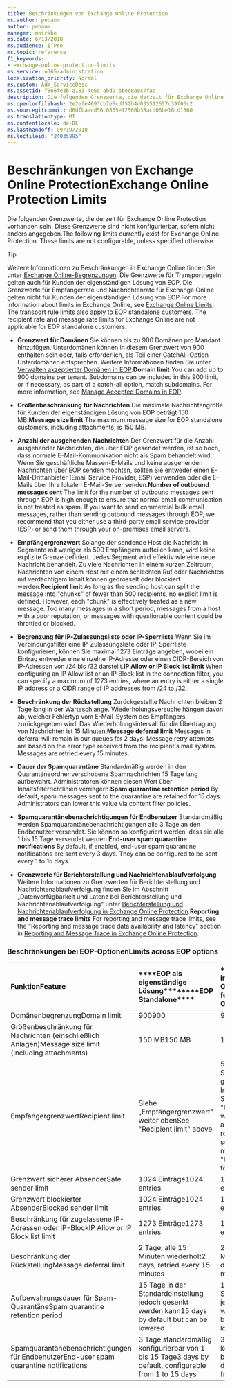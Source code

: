 ```yaml
---
title: Beschränkungen von Exchange Online Protection
ms.author: pebaum
author: pebaum
manager: mnirkhe
ms.date: 6/13/2018
ms.audience: ITPro
ms.topic: reference
f1_keywords:
- exchange-online-protection-limits
ms.service: o365-administration
localization_priority: Normal
ms.custom: Adm_ServiceDesc
ms.assetid: f866fe3b-a183-4e6d-abd9-bbec0a0c7fae
description: Die folgenden Grenzwerte, die derzeit für Exchange Online Protection vorhanden sein. Diese Grenzwerte sind nicht konfigurierbar, sofern nicht anders angegeben.
ms.openlocfilehash: 2e2efe4693cb7e5cdf52b4d035512657c39f03c2
ms.sourcegitcommit: d6dfbaacd56c0855e12500b38acd06be16cd1560
ms.translationtype: MT
ms.contentlocale: de-DE
ms.lasthandoff: 09/19/2018
ms.locfileid: "24035895"
---
```

# <a name="exchange-online-protection-limits"></a><span data-ttu-id="1d114-104">Beschränkungen von Exchange Online Protection</span><span class="sxs-lookup"><span data-stu-id="1d114-104">Exchange Online Protection Limits</span></span>

<span data-ttu-id="1d114-p102">Die folgenden Grenzwerte, die derzeit für Exchange Online Protection vorhanden sein. Diese Grenzwerte sind nicht konfigurierbar, sofern nicht anders angegeben.</span><span class="sxs-lookup"><span data-stu-id="1d114-p102">The following limits currently exist for Exchange Online Protection. These limits are not configurable, unless specified otherwise.</span></span> 
  
> [!TIP]
> <span data-ttu-id="1d114-p103">Weitere Informationen zu Beschränkungen in Exchange Online finden Sie unter [Exchange Online-Begrenzungen](../exchange-online-service-description/exchange-online-limits.md). Die Grenzwerte für Transportregeln gelten auch für Kunden der eigenständigen Lösung von EOP. Die Grenzwerte für Empfängerrate und Nachrichtenrate für Exchange Online gelten nicht für Kunden der eigenständigen Lösung von EOP.</span><span class="sxs-lookup"><span data-stu-id="1d114-p103">For more information about limits in Exchange Online, see [Exchange Online Limits](../exchange-online-service-description/exchange-online-limits.md). The transport rule limits also apply to EOP standalone customers. The recipient rate and message rate limits for Exchange Online are not applicable for EOP standalone customers.</span></span> 
  
- <span data-ttu-id="1d114-p104">**Grenzwert für Domänen** Sie können bis zu 900 Domänen pro Mandant hinzufügen. Unterdomänen können in diesem Grenzwert von 900 enthalten sein oder, falls erforderlich, als Teil einer CatchAll-Option Unterdomänen entsprechen. Weitere Informationen finden Sie unter [Verwalten akzeptierter Domänen in EOP](https://go.microsoft.com/fwlink/p/?LinkId=282239).</span><span class="sxs-lookup"><span data-stu-id="1d114-p104">**Domain limit** You can add up to 900 domains per tenant. Subdomains can be included in this 900 limit, or if necessary, as part of a catch-all option, match subdomains. For more information, see [Manage Accepted Domains in EOP](https://go.microsoft.com/fwlink/p/?LinkId=282239).</span></span>
    
- <span data-ttu-id="1d114-113">**Größenbeschränkung für Nachrichten** Die maximale Nachrichtengröße für Kunden der eigenständigen Lösung von EOP beträgt 150 MB.</span><span class="sxs-lookup"><span data-stu-id="1d114-113">**Message size limit** The maximum message size for EOP standalone customers, including attachments, is 150 MB.</span></span> 
    
- <span data-ttu-id="1d114-p105">**Anzahl der ausgehenden Nachrichten** Der Grenzwert für die Anzahl ausgehender Nachrichten, die über EOP gesendet werden, ist so hoch, dass normale E-Mail-Kommunikation nicht als Spam behandelt wird. Wenn Sie geschäftliche Massen-E-Mails und keine ausgehenden Nachrichten über EOP senden möchten, sollten Sie entweder einen E-Mail-Drittanbieter (Email Service Provider, ESP) verwenden oder die E-Mails über Ihre lokalen E-Mail-Server senden.</span><span class="sxs-lookup"><span data-stu-id="1d114-p105">**Number of outbound messages sent** The limit for the number of outbound messages sent through EOP is high enough to ensure that normal email communication is not treated as spam. If you want to send commercial bulk email messages, rather than sending outbound messages through EOP, we recommend that you either use a third-party email service provider (ESP) or send them through your on-premises email servers.</span></span> 
    
- <span data-ttu-id="1d114-p106">**Empfängergrenzwert** Solange der sendende Host die Nachricht in Segmente mit weniger als 500 Empfängern aufteilen kann, wird keine explizite Grenze definiert. Jedes Segment wird effektiv wie eine neue Nachricht behandelt. Zu viele Nachrichten in einem kurzen Zeitraum, Nachrichten von einem Host mit einem schlechten Ruf oder Nachrichten mit verdächtigem Inhalt können gedrosselt oder blockiert werden.</span><span class="sxs-lookup"><span data-stu-id="1d114-p106">**Recipient limit** As long as the sending host can split the message into "chunks" of fewer than 500 recipients, no explicit limit is defined. However, each "chunk" is effectively treated as a new message. Too many messages in a short period, messages from a host with a poor reputation, or messages with questionable content could be throttled or blocked.</span></span> 
    
- <span data-ttu-id="1d114-119">**Begrenzung für IP-Zulassungsliste oder IP-Sperrliste** Wenn Sie im Verbindungsfilter eine IP-Zulassungsliste oder IP-Sperrliste konfigurieren, können Sie maximal 1273 Einträge angeben, wobei ein Eintrag entweder eine einzelne IP-Adresse oder einen CIDR-Bereich von IP-Adressen von /24 bis /32 darstellt.</span><span class="sxs-lookup"><span data-stu-id="1d114-119">**IP Allow or IP Block list limit** When configuring an IP Allow list or an IP Block list in the connection filter, you can specify a maximum of 1273 entries, where an entry is either a single IP address or a CIDR range of IP addresses from /24 to /32.</span></span> 
    
- <span data-ttu-id="1d114-p107">**Beschränkung der Rückstellung** Zurückgestellte Nachrichten bleiben 2 Tage lang in der Warteschlange. Wiederholungsversuche hängen davon ab, welcher Fehlertyp vom E-Mail-System des Empfängers zurückgegeben wird. Das Wiederholungsintervall für die Übertragung von Nachrichten ist 15 Minuten.</span><span class="sxs-lookup"><span data-stu-id="1d114-p107">**Message deferral limit** Messages in deferral will remain in our queues for 2 days. Message retry attempts are based on the error type received from the recipient's mail system. Messages are retried every 15 minutes.</span></span> 
    
- <span data-ttu-id="1d114-p108">**Dauer der Spamquarantäne** Standardmäßig werden in den Quarantäneordner verschobene Spamnachrichten 15 Tage lang aufbewahrt. Administratoren können diesen Wert über Inhaltsfilterrichtlinien verringern.</span><span class="sxs-lookup"><span data-stu-id="1d114-p108">**Spam quarantine retention period** By default, spam messages sent to the quarantine are retained for 15 days. Administrators can lower this value via content filter policies.</span></span> 
    
- <span data-ttu-id="1d114-p109">**Spamquarantänebenachrichtigungen für Endbenutzer** Standardmäßig werden Spamquarantänebenachrichtigungen alle 3 Tage an den Endbenutzer versendet. Sie können so konfiguriert werden, dass sie alle 1 bis 15 Tage versendet werden.</span><span class="sxs-lookup"><span data-stu-id="1d114-p109">**End-user spam quarantine notifications** By default, if enabled, end-user spam quarantine notifications are sent every 3 days. They can be configured to be sent every 1 to 15 days.</span></span> 
    
- <span data-ttu-id="1d114-127">**Grenzwerte für Berichterstellung und Nachrichtenablaufverfolgung** Weitere Informationen zu Grenzwerten für Berichterstellung und Nachrichtenablaufverfolgung finden Sie im Abschnitt „Datenverfügbarkeit und Latenz bei Berichterstellung und Nachrichtenablaufverfolgung" unter [Berichterstellung und Nachrichtenablaufverfolgung in Exchange Online Protection](https://go.microsoft.com/fwlink/?LinkId=394248).</span><span class="sxs-lookup"><span data-stu-id="1d114-127">**Reporting and message trace limits** For reporting and message trace limits, see the "Reporting and message trace data availability and latency" section in [Reporting and Message Trace in Exchange Online Protection](https://go.microsoft.com/fwlink/?LinkId=394248).</span></span>
    
### <a name="limits-across-eop-options"></a><span data-ttu-id="1d114-128">Beschränkungen bei EOP-Optionen</span><span class="sxs-lookup"><span data-stu-id="1d114-128">Limits across EOP options</span></span>

|<span data-ttu-id="1d114-129">**Funktion**</span><span class="sxs-lookup"><span data-stu-id="1d114-129">**Feature**</span></span>|<span data-ttu-id="1d114-130">\*\*\*\*EOP als eigenständige Lösung\*\*\*\*</span><span class="sxs-lookup"><span data-stu-id="1d114-130">\*\*\*\*EOP Standalone\*\*\*\*</span></span>|<span data-ttu-id="1d114-131">\*\*\*\*EOP-Funktionen in Exchange Online\*\*\*\*</span><span class="sxs-lookup"><span data-stu-id="1d114-131">\*\*\*\*EOP features in Exchange Online\*\*\*\*</span></span>|<span data-ttu-id="1d114-132">\*\*\*\*Exchange Enterprise CAL mit Diensten\*\*\*\*</span><span class="sxs-lookup"><span data-stu-id="1d114-132">\*\*\*\*Exchange Enterprise CAL with Services\*\*\*\*</span></span>|
|:-----|:-----|:-----|:-----|
|<span data-ttu-id="1d114-133">Domänenbegrenzung</span><span class="sxs-lookup"><span data-stu-id="1d114-133">Domain limit</span></span>  <br/> |<span data-ttu-id="1d114-134">900</span><span class="sxs-lookup"><span data-stu-id="1d114-134">900</span></span>  <br/> |<span data-ttu-id="1d114-135">900</span><span class="sxs-lookup"><span data-stu-id="1d114-135">900</span></span>  <br/> |<span data-ttu-id="1d114-136">900</span><span class="sxs-lookup"><span data-stu-id="1d114-136">900</span></span>  <br/> |
|<span data-ttu-id="1d114-137">Größenbeschränkung für Nachrichten (einschließlich Anlagen)</span><span class="sxs-lookup"><span data-stu-id="1d114-137">Message size limit (including attachments)</span></span>  <br/> |<span data-ttu-id="1d114-138">150 MB</span><span class="sxs-lookup"><span data-stu-id="1d114-138">150 MB</span></span>  <br/> |<span data-ttu-id="1d114-139">150 MB</span><span class="sxs-lookup"><span data-stu-id="1d114-139">150 MB</span></span>  <br/> |<span data-ttu-id="1d114-140">150 MB</span><span class="sxs-lookup"><span data-stu-id="1d114-140">150 MB</span></span>  <br/> |
|<span data-ttu-id="1d114-141">Empfängergrenzwert</span><span class="sxs-lookup"><span data-stu-id="1d114-141">Recipient limit</span></span>  <br/> |<span data-ttu-id="1d114-142">Siehe „Empfängergrenzwert" weiter oben</span><span class="sxs-lookup"><span data-stu-id="1d114-142">See "Recipient limit" above</span></span>  <br/> |<span data-ttu-id="1d114-143">500 Empfänger beim Senden von einem gehosteten Postfach; Informationen finden Sie unter "Empfängergrenzwert" weiter oben bei anderen Szenarien</span><span class="sxs-lookup"><span data-stu-id="1d114-143">500 recipients when sending from a hosted mailbox; see "Recipient limit" above for other scenarios</span></span>  <br/> |<span data-ttu-id="1d114-144">Siehe „Empfängergrenzwert" weiter oben</span><span class="sxs-lookup"><span data-stu-id="1d114-144">See "Recipient limit" above</span></span>  <br/> |
|<span data-ttu-id="1d114-145">Grenzwert sicherer Absender</span><span class="sxs-lookup"><span data-stu-id="1d114-145">Safe sender limit</span></span>  <br/> |<span data-ttu-id="1d114-146">1024 Einträge</span><span class="sxs-lookup"><span data-stu-id="1d114-146">1024 entries</span></span>  <br/> |<span data-ttu-id="1d114-147">1024 Einträge</span><span class="sxs-lookup"><span data-stu-id="1d114-147">1024 entries</span></span>  <br/> ||
|<span data-ttu-id="1d114-148">Grenzwert blockierter Absender</span><span class="sxs-lookup"><span data-stu-id="1d114-148">Blocked sender limit</span></span>  <br/> |<span data-ttu-id="1d114-149">1024 Einträge</span><span class="sxs-lookup"><span data-stu-id="1d114-149">1024 entries</span></span>  <br/> |<span data-ttu-id="1d114-150">1024 Einträge</span><span class="sxs-lookup"><span data-stu-id="1d114-150">1024 entries</span></span>  <br/> ||
|<span data-ttu-id="1d114-151">Beschränkung für zugelassene IP-Adressen oder IP-Block</span><span class="sxs-lookup"><span data-stu-id="1d114-151">IP Allow or IP Block list limit</span></span>  <br/> |<span data-ttu-id="1d114-152">1273 Einträge</span><span class="sxs-lookup"><span data-stu-id="1d114-152">1273 entries</span></span>  <br/> |<span data-ttu-id="1d114-153">1273 Einträge</span><span class="sxs-lookup"><span data-stu-id="1d114-153">1273 entries</span></span>  <br/> |<span data-ttu-id="1d114-154">1273 Einträge</span><span class="sxs-lookup"><span data-stu-id="1d114-154">1273 entries</span></span>  <br/> |
|<span data-ttu-id="1d114-155">Beschränkung der Rückstellung</span><span class="sxs-lookup"><span data-stu-id="1d114-155">Message deferral limit</span></span>  <br/> |<span data-ttu-id="1d114-156">2 Tage, alle 15 Minuten wiederholt</span><span class="sxs-lookup"><span data-stu-id="1d114-156">2 days, retried every 15 minutes</span></span>  <br/> |<span data-ttu-id="1d114-157">2 Tage, alle 15 Minuten wiederholt</span><span class="sxs-lookup"><span data-stu-id="1d114-157">2 days, retried every 15 minutes</span></span>  <br/> |<span data-ttu-id="1d114-158">2 Tage, alle 15 Minuten wiederholt</span><span class="sxs-lookup"><span data-stu-id="1d114-158">2 days, retried every 15 minutes</span></span>  <br/> |
|<span data-ttu-id="1d114-159">Aufbewahrungsdauer für Spam-Quarantäne</span><span class="sxs-lookup"><span data-stu-id="1d114-159">Spam quarantine retention period</span></span>  <br/> |<span data-ttu-id="1d114-160">15 Tage in der Standardeinstellung jedoch gesenkt werden kann</span><span class="sxs-lookup"><span data-stu-id="1d114-160">15 days by default but can be lowered</span></span>  <br/> |<span data-ttu-id="1d114-161">15 Tage in der Standardeinstellung jedoch gesenkt werden kann</span><span class="sxs-lookup"><span data-stu-id="1d114-161">15 days by default but can be lowered</span></span>  <br/> |<span data-ttu-id="1d114-162">15 Tage in der Standardeinstellung jedoch gesenkt werden kann</span><span class="sxs-lookup"><span data-stu-id="1d114-162">15 days by default but can be lowered</span></span>  <br/> |
|<span data-ttu-id="1d114-163">Spamquarantänebenachrichtigungen für Endbenutzer</span><span class="sxs-lookup"><span data-stu-id="1d114-163">End-user spam quarantine notifications</span></span>  <br/> |<span data-ttu-id="1d114-164">3 Tage standardmäßig konfigurierbar von 1 bis 15 Tage</span><span class="sxs-lookup"><span data-stu-id="1d114-164">3 days by default, configurable from 1 to 15 days</span></span>  <br/> |<span data-ttu-id="1d114-165">3 Tage standardmäßig konfigurierbar von 1 bis 15 Tage</span><span class="sxs-lookup"><span data-stu-id="1d114-165">3 days by default, configurable from 1 to 15 days</span></span>  <br/> |<span data-ttu-id="1d114-166">3 Tage standardmäßig konfigurierbar von 1 bis 15 Tage</span><span class="sxs-lookup"><span data-stu-id="1d114-166">3 days by default, configurable from 1 to 15 days</span></span>  <br/> |
   

